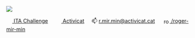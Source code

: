 <img src="https://github.com/roger-mir-min/roger-mir-min/blob/main/front-end-img.png?raw=true">

<a href="http://dev.ita-challenges.eurecatacademy.org/ita-challenge/challenges/dcacb291-b4aa-4029-8e9b-284c8ca80296"><img widt="16px" height="16px" src="https://github.com/roger-mir-min/roger-mir-min/blob/main/BCNAct.jpeg?raw=true">&nbsp;ITA Challenge</a>&nbsp;&nbsp;&nbsp;&nbsp;&nbsp;<a href="http://www.activicat.cat"><img width="16px" height="16px" src="https://github.com/roger-mir-min/roger-mir-min/blob/main/favicon.png?raw=true">&nbsp;Activicat</a>&nbsp;&nbsp;&nbsp;&nbsp;&nbsp;<span>📫 r.mir.min@activicat.cat </span>&nbsp;&nbsp;&nbsp;&nbsp;&nbsp;<a href="https://linkedin.com/in/roger-mir-min" target="blank"><img align="center" src="https://raw.githubusercontent.com/rahuldkjain/github-profile-readme-generator/master/src/images/icons/Social/linked-in-alt.svg" alt="roger-miret-minard" height="16" width="16" /> /roger-mir-min</a>

